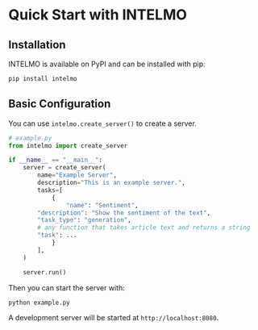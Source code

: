 # Quick Start with INTELMO

## Installation

INTELMO is available on PyPI and can be installed with pip:

```bash
pip install intelmo
```

## Basic Configuration

You can use `intelmo.create_server()` to create a server.

```python
# example.py
from intelmo import create_server

if __name__ == "__main__":
    server = create_server(
		name="Example Server",
		description="This is an example server.",
		tasks=[
			{
				"name": "Sentiment",
        "description": "Show the sentiment of the text",
        "task_type": "generation",
        # any function that takes article text and returns a string
        "task": ...
			}
		],
    )

	server.run()
```

Then you can start the server with:

```bash
python example.py
```

A development server will be started at `http://localhost:8080`.
